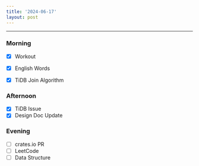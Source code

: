 ```yaml
---
title: '2024-06-17'
layout: post
---
```


---

### Morning

- [x] Workout
- [x] English Words
- [x] TiDB Join Algorithm


### Afternoon

- [x] TiDB Issue
- [x] Design Doc Update

### Evening

- [ ] crates.io PR
- [ ] LeetCode
- [ ] Data Structure
